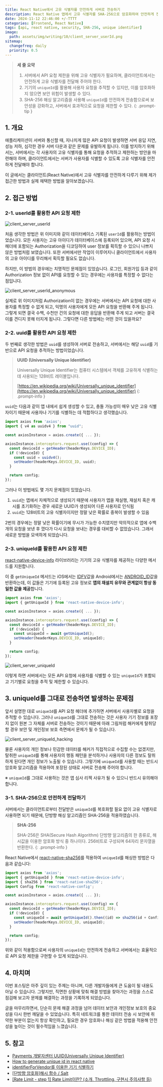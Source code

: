 ```yaml
---
title: React Native에서 고유 식별자를 안전하게 서버로 전송하기
description: React Native 앱에서 고유 식별자를 SHA-256으로 암호화하여 안전하게 전송하는 방법을 알아보자!
date: 2024-11-12 22:46:00 +/-TTTT
categories: [Frontend, React Native]
tags: [api, react native, security, SHA-256, unique identifier]
image:
  path: assets/img/writing/10/client_server_userId.png
sitemap:
  changefreq: daily
  priority: 0.5
---
```


> **세 줄 요약**
> 1. 서버에서 API 요청 제한을 위해 고유 식별자가 필요하며, 클라이언트에서는 안전하게 고유 식별자를 전달해 주어야 한다.
> 2. 기기의 `uniqueId`를 활용해 사용자 요청을 추적할 수 있지만, 이를 암호화하지 않으면 보안 위험이 발생할 수 있다.
> 3. SHA-256 해싱 알고리즘을 사용해 `uniqueId`를 안전하게 전송함으로써 보안성을 강화하고, 서버에서 효과적으로 요청을 제한할 수 있다.
{: .prompt-tip }

## 1. 개요

애플리케이션이 서버와 통신할 때, 지나치게 많은 API 요청이 발생하면 서버 응답 지연, 성능 저하, 심각한 경우 서버 다운과 같은 문제를 유발하게 됩니다. 이를 방지하기 위해서는, 서버에서는 각 사용자의 고유 식별자를 통해 요청을 추적하고 제한하는 방안을 마련해야 하며, 클라이언트에서는 서버가 사용자를 식별할 수 있도록 고유 식별자를 안전하게 전달해야 합니다.

이 글에서는 클라이언트(React Native)에서 고유 식별자를 안전하게 다루기 위해 제가 접근한 방법과 실제 채택한 방법을 알아보겠습니다.

## 2. 접근 방법

### 2-1. userId를 활용한 API 요청 제한

![client_server_userId](assets/img/writing/10/client_server_userId.png)

처음 생각한 방법은 위 이미지와 같이 데이터베이스 기록된 `userId`를 활용하는 방법이었습니다. 모든 사용자는 고유 아이디가 데이터베이스에 등록되어 있으며, API 요청 시 헤더에 포함되는 Authorization을 디코딩하여 user 정보를 획득할 수 있으니 나쁘지 않은 방법처럼 보였습니다. 또한 서버에서만 작업이 이루어지니 클라이언트에서 사용자의 고유 아이디를 무리해서 획득할 필요도 없습니다.

하지만, 이 방법의 경우에는 치명적인 문제점이 있었습니다. 로그인, 회원가입 등과 같이 Authorization 정보 없이 API를 요청할 수 있는 경우에는 사용자를 특정할 수 없다는 점입니다.

![client_server_userId_anonymous](assets/img/writing/10/client_server_userId_anonymous.png)

실제로 위 이미지처럼 Authorization이 없는 경우에는 서버에서는 API 요청에 대한 사용자를 특정할 수 없게 되고, 익명의 사용자에게 모든 API 요청을 반환해 주게 됩니다. 그렇게 되면 결국 수백, 수천만 건의 요청에 대한 응답을 반환해 주게 되고 서버는 결국 이를 견디지 못해 터지게 됩니다. 그렇다면 다른 방법에는 어떤 것이 있을까요?

### 2-2. uuid를 활용한 API 요청 제한

두 번째로 생각한 방법은 `uuid`를 생성하여 서버로 전송하고, 서버에서는 해당 `uuid`를 기반으로 API 요청을 추적하는 방법이었습니다.

> **UUID (Universally Unique Identifier)**
>
> Universally Unique Identifier는 컴퓨터 시스템에서 객체를 고유하게 식별하는 데 사용되는 128비트 레이블입니다.
> 
> [https://en.wikipedia.org/wiki/Universally_unique_identifier](https://en.wikipedia.org/wiki/Universally_unique_identifier)
{: .prompt-info }

`uuid`는 다음과 같이 앱 내에서 쉽게 생성할 수 있고, 충돌 가능성이 매우 낮은 고유 식별자이기 때문에 사용자나 기기를 식별하는 데 적합하다고 생각했습니다.

```js
import axios from 'axios';
import { v4 as uuidv4 } from "uuid";

const axiosInstance = axios.create({ ... });

axiosInstance.interceptors.request.use((config) => {
  const deviceId = getHeader(headerKeys.DEVICE_ID);
  if (!deviceId) {
    const uuid = uuidv4();
    setHeader(headerKeys.DEVICE_ID, uuid);
  }

  return config;
});
```

그러나 이 방법에도 몇 가지 문제점이 있었습니다.

1. `uuid`는 앱에서 자체적으로 생성되기 때문에 사용자가 앱을 재실행, 재설치 혹은 캐시를 초기화하는 경우 새로운 UUID가 생성되어 다른 사용자로 인식됨
2. `uuid`는 128비트의 고유 식별자이지만 정말 낮은 확률로 중복이 발생할 수 있음

2번의 경우에는 정말 낮은 확률이기에 무시가 가능한 수치였지만 악의적으로 앱에 수백 개의 요청을 보낸 후 껐다가 다시 요청을 보내는 경우를 대비할 수 없었습니다. 그래서 새로운 방법을 모색하게 되었습니다.

### 2-3. uniqueId를 활용한 API 요청 제한

[react-native-device-info](https://github.com/react-native-device-info/react-native-device-info) 라이브러리는 기기의 고유 식별자를 제공하는 다양한 메서드를 지원합니다.

이 중 `getUniqueId` 메서드는 iOS에서는 [IDFV](https://developer.apple.com/documentation/uikit/uidevice/1620059-identifierforvendor)값을 Android에서는 [ANDROID_ID](https://developer.android.com/reference/android/provider/Settings.Secure.html#ANDROID_ID)값을 반환하는데, 이 값들은 기기에 등록된 고유 정보로 **앱의 재설치 유무와 관계없이 항상 동일한 값을 제공**합니다.

```js
import axios from 'axios';
import { getUniqueId } from 'react-native-device-info';

const axiosInstance = axios.create({ ... });

axiosInstance.interceptors.request.use((config) => {
  const deviceId = getHeader(headerKeys.DEVICE_ID);
  if (!deviceId) {
    const uniqueId = await getUniqueId();
    setHeader(headerKeys.DEVICE_ID, uniqueId);
  }

  return config;
});
```

![client_server_uniqueId](assets/img/writing/10/client_server_uniqueId.png)

이렇게 하면 서버에서는 모든 API 요청에 사용자를 식별할 수 있는 `uniqueId`가 포함되고 기기별로 요청을 추적 및 제한할 수 있습니다.

## 3. uniqueId를 그대로 전송하면 발생하는 문제점

앞서 설명한 대로 `uniqueId`를 API 요청 헤더에 추가하면 서버에서 사용자별로 요청을 추적할 수 있습니다. 그러나 `uniqueId`를 그대로 전송하는 것은 사용자 기기 정보를 포장지 없이 원본 그 자체를 서버로 전송하는 것이기 때문에 아래 그림처럼 해커에게 탈취당할 경우 보안 및 개인정보 보호 측면에서 문제가 될 수 있습니다.

![client_server_uniqueId_hacking](assets/img/writing/10/client_server_uniqueId_hacking.png)

물론 사용자의 개인 정보나 민감한 데이터를 해커가 직접적으로 수집할 수는 없겠지만, 탈취한 `uniqueId`를 통해 사용자의 행동 패턴을 분석하거나 사용자의 다른 정보도 탈취하게 된다면 개인 정보가 노출될 수 있습니다. 그렇기에 `uniqueId`를 사용할 때는 반드시 암호화 알고리즘을 적용하여 포장된 상태로 서버로 전송해 주어야 합니다.

※ `uniqueId`를 그대로 사용하는 것은 앱 심사 리젝 사유가 될 수 있으니 반드시 유의해야 합니다.

### 3-1. SHA-256으로 안전하게 전달하기

서버에서는 클라이언트로부터 전달받은 `uniqueId`를 복호화할 필요 없이 고유 식별자로 사용하면 되기 때문에, 단방향 해싱 알고리즘인 SHA-256을 적용하였습니다.

> **SHA-256**
>
> SHA-256은 SHA(Secure Hash Algorithm) 단방향 알고리즘의 한 종류로, 해시값을 이용한 암호화 방식 중 하나이다. 256비트로 구성되며 64자리 문자열을 반환한다.
{: .prompt-info }

React Native에서 [react-native-sha256](https://github.com/itinance/react-native-sha256)를 적용하여 `uniqueId`를 해싱한 방법은 다음과 같습니다:

```js
import axios from 'axios';
import { getUniqueId } from 'react-native-device-info';
import { sha256 } from 'react-native-sha256';
import Config from 'react-native-config';

const axiosInstance = axios.create({ ... });

axiosInstance.interceptors.request.use((config) => {
  const deviceId = getHeader(headerKeys.DEVICE_ID);
  if (!deviceId) {
    const uniqueId = await getUniqueId().then((id) => sha256(id + Config.UNIQUE_ID_SALT)); // 추가적인 보안 강화를 위해 SALT 추가
    setHeader(headerKeys.DEVICE_ID, uniqueId);
  }

  return config;
});
```

위와 같이 적용함으로써 사용자의 `uniqueId`는 안전하게 전송하고 서버에서는 효율적으로 API 요청 제한을 구현할 수 있게 되었습니다.

## 4. 마치며

이번 포스팅은 아주 깊이 있는 주제는 아니며, 다른 개발자들에게 큰 도움이 될 내용도 아닐 수 있습니다. 그렇지만, 직면한 상황에 맞춰 해결 방법을 찾아가는 과정을 스스로 점검해 보고자 문제를 해결하는 과정을 기록하게 되었습니다.

글을 마무리하면서, 단순히 문제 해결 과정을 넘어 데이터 보안과 개인정보 보호의 중요성을 다시 한번 깨달을 수 있었습니다. 특히 네트워크를 통한 데이터 전송 시 보안에 취약한 부분이 없는지 항상 확인하고, 필요한 경우 암호화나 해싱 같은 방법을 적용해 안전성을 높이는 것이 필수적임을 느꼈습니다.

## 5. 참고

- [Payments 개발자센터 UUID(Universally Unique Identifier)](https://docs.tosspayments.com/resources/glossary/uuid)
- [How to generate unique id in react native](https://stackoverflow.com/questions/67682503/how-to-generate-unique-id-in-react-native)
- [identifierForVendor를 이용한 기기 식별하기](https://green1229.tistory.com/364)
- [[단방향 암호화]해시 함수 / Salt](https://cjw-awdsd.tistory.com/18)
- [[Rate Limit - step 1] Rate Limit이란? (소개, Throttling, 구현시 주의사항 등)](https://etloveguitar.tistory.com/126)